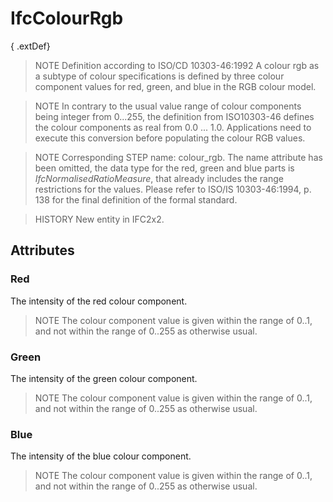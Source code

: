 # IfcColourRgb

{ .extDef}
> NOTE Definition according to ISO/CD 10303-46:1992
> A colour rgb as a subtype of colour specifications is defined by three colour component values for red, green, and blue in the RGB colour model.

> NOTE In contrary to the usual value range of colour components being integer from 0...255, the definition from ISO10303-46 defines the colour components as real from 0.0 ... 1.0. Applications need to execute this conversion before populating the colour RGB values.

> NOTE Corresponding STEP name: colour_rgb. The name attribute has been omitted, the data type for the red, green and blue parts is _IfcNormalisedRatioMeasure_, that already includes the range restrictions for the values. Please refer to ISO/IS 10303-46:1994, p. 138 for the final definition of the formal standard.

> HISTORY New entity in IFC2x2.

## Attributes

### Red
The intensity of the red colour component.
> NOTE The colour component value is given within the range of 0..1, and not within the range of 0..255 as otherwise usual.

### Green
The intensity of the green colour component.
> NOTE The colour component value is given within the range of 0..1, and not within the range of 0..255 as otherwise usual.

### Blue
The intensity of the blue colour component.
> NOTE The colour component value is given within the range of 0..1, and not within the range of 0..255 as otherwise usual.

